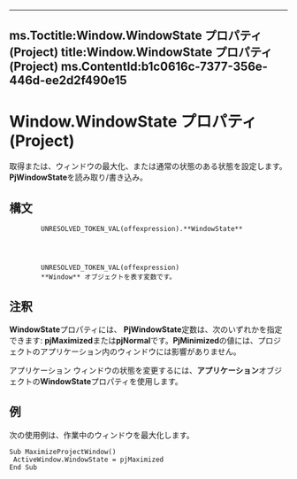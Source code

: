 

---
ms.Toctitle:Window.WindowState プロパティ (Project)
title:Window.WindowState プロパティ (Project)
ms.ContentId:b1c0616c-7377-356e-446d-ee2d2f490e15
---
# Window.WindowState プロパティ (Project)




取得または、ウィンドウの最大化、または通常の状態のある状態を設定します。**PjWindowState**を読み取り/書き込み。

## 構文

            UNRESOLVED_TOKEN_VAL(offexpression).**WindowState**




            UNRESOLVED_TOKEN_VAL(offexpression)
            **Window** オブジェクトを表す変数です。



## 注釈
**WindowState**プロパティには、 **PjWindowState**定数は、次のいずれかを指定できます: **pjMaximized**または**pjNormal**です。**PjMinimized**の値には、プロジェクトのアプリケーション内のウィンドウには影響がありません。



アプリケーション ウィンドウの状態を変更するには、**アプリケーション**オブジェクトの**WindowState**プロパティを使用します。



## 例
次の使用例は、作業中のウィンドウを最大化します。

```vba
Sub MaximizeProjectWindow() 
 ActiveWindow.WindowState = pjMaximized 
End Sub
```





